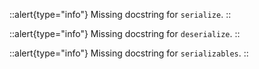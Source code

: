



::alert{type="info"}
Missing docstring for `serialize`. 
::




::alert{type="info"}
Missing docstring for `deserialize`. 
::




::alert{type="info"}
Missing docstring for `serializables`. 
::



